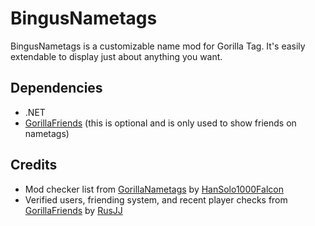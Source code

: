 # BingusNametags
BingusNametags is a customizable name mod for Gorilla Tag. It's easily extendable to display just about anything you want.

## Dependencies
- .NET
- [GorillaFriends](https://github.com/not-a-bird-09/GorillaFriends) (this is optional and is only used to show friends on nametags)

## Credits
- Mod checker list from [GorillaNametags](https://github.com/HanSolo1000Falcon/GorillaNametags) by [HanSolo1000Falcon](https://github.com/HanSolo1000Falcon)
- Verified users, friending system, and recent player checks from [GorillaFriends](https://github.com/rusjj/gorillafriends) by [RusJJ](https://github.com/rusjj)
